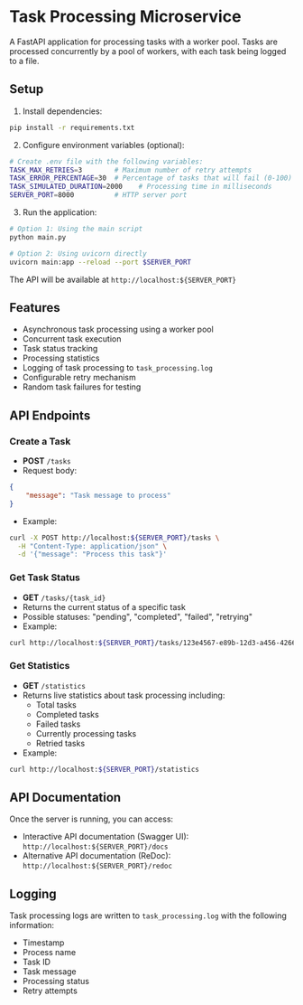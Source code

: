 # Task Processing Microservice

A FastAPI application for processing tasks with a worker pool. Tasks are processed concurrently by a pool of workers, with each task being logged to a file.

## Setup

1. Install dependencies:
```bash
pip install -r requirements.txt
```

2. Configure environment variables (optional):
```bash
# Create .env file with the following variables:
TASK_MAX_RETRIES=3        # Maximum number of retry attempts
TASK_ERROR_PERCENTAGE=30  # Percentage of tasks that will fail (0-100)
TASK_SIMULATED_DURATION=2000    # Processing time in milliseconds
SERVER_PORT=8000          # HTTP server port
```

3. Run the application:
```bash
# Option 1: Using the main script
python main.py

# Option 2: Using uvicorn directly
uvicorn main:app --reload --port $SERVER_PORT
```

The API will be available at `http://localhost:${SERVER_PORT}`

## Features

- Asynchronous task processing using a worker pool
- Concurrent task execution
- Task status tracking
- Processing statistics
- Logging of task processing to `task_processing.log`
- Configurable retry mechanism
- Random task failures for testing

## API Endpoints

### Create a Task
- **POST** `/tasks`
- Request body:
```json
{
    "message": "Task message to process"
}
```
- Example:
```bash
curl -X POST http://localhost:${SERVER_PORT}/tasks \
  -H "Content-Type: application/json" \
  -d '{"message": "Process this task"}'
```

### Get Task Status
- **GET** `/tasks/{task_id}`
- Returns the current status of a specific task
- Possible statuses: "pending", "completed", "failed", "retrying"
- Example:
```bash
curl http://localhost:${SERVER_PORT}/tasks/123e4567-e89b-12d3-a456-426614174000
```

### Get Statistics
- **GET** `/statistics`
- Returns live statistics about task processing including:
  - Total tasks
  - Completed tasks
  - Failed tasks
  - Currently processing tasks
  - Retried tasks
- Example:
```bash
curl http://localhost:${SERVER_PORT}/statistics
```

## API Documentation

Once the server is running, you can access:
- Interactive API documentation (Swagger UI): `http://localhost:${SERVER_PORT}/docs`
- Alternative API documentation (ReDoc): `http://localhost:${SERVER_PORT}/redoc`

## Logging

Task processing logs are written to `task_processing.log` with the following information:
- Timestamp
- Process name
- Task ID
- Task message
- Processing status
- Retry attempts